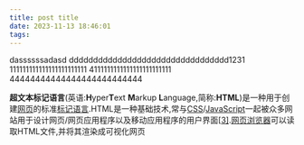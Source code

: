 ```yaml
---
title: post title
date: 2023-11-13 18:46:01
tags:
---
```


dassssssadasd
ddddddddddddddddddddddddddddddddd1231
111111111111111111111111
4111111111111111111111111
44444444444444444444444444

**超文本标记语言**(英语:**H**yper**T**ext **M**arkup **L**anguage,简称:**HTML**)是一种用于创建[网页](https://zh.wikipedia.org/wiki/网页)的标准[标记语言](https://zh.wikipedia.org/wiki/标记语言).HTML是一种基础技术,常与[CSS](https://zh.wikipedia.org/wiki/CSS)/[JavaScript](https://zh.wikipedia.org/wiki/JavaScript)一起被众多网站用于设计网页/网页应用程序以及移动应用程序的用户界面[[3\]](https://zh.wikipedia.org/zh-hans/HTML#cite_note-3).[网页浏览器](https://zh.wikipedia.org/wiki/网页浏览器)可以读取HTML文件,并将其渲染成可视化网页